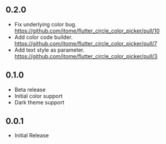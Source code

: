 ## 0.2.0

* Fix underlying color bug. https://github.com/itome/flutter_circle_color_picker/pull/10
* Add color code builder. https://github.com/itome/flutter_circle_color_picker/pull/7
* Add text style as parameter. https://github.com/itome/flutter_circle_color_picker/pull/3

## 0.1.0

* Beta release
* Initial color support
* Dark theme support

## 0.0.1

* Initial Release
